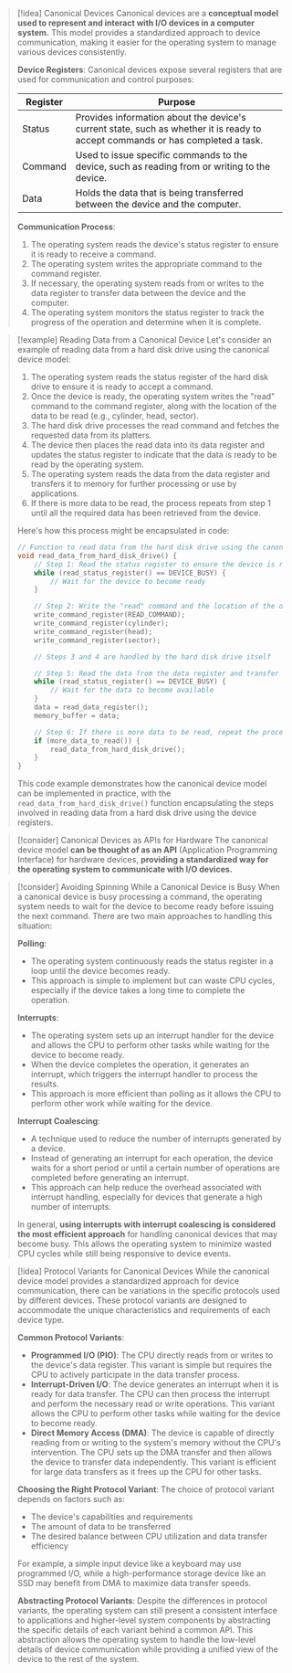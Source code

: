 
> [!idea] Canonical Devices
> Canonical devices are a **conceptual model used to represent and interact with I/O devices in a computer system.** This model provides a standardized approach to device communication, making it easier for the operating system to manage various devices consistently.
>
> **Device Registers**:
> Canonical devices expose several registers that are used for communication and control purposes:
>
> | Register | Purpose |
> |----------|---------|
> | Status   | Provides information about the device's current state, such as whether it is ready to accept commands or has completed a task. |
> | Command  | Used to issue specific commands to the device, such as reading from or writing to the device. |
> | Data     | Holds the data that is being transferred between the device and the computer. |
>
> **Communication Process**:
> 1. The operating system reads the device's status register to ensure it is ready to receive a command.
> 2. The operating system writes the appropriate command to the command register.
> 3. If necessary, the operating system reads from or writes to the data register to transfer data between the device and the computer.
> 4. The operating system monitors the status register to track the progress of the operation and determine when it is complete.

> [!example] Reading Data from a Canonical Device
> Let's consider an example of reading data from a hard disk drive using the canonical device model:
>
> 1. The operating system reads the status register of the hard disk drive to ensure it is ready to accept a command.
> 2. Once the device is ready, the operating system writes the "read" command to the command register, along with the location of the data to be read (e.g., cylinder, head, sector).
> 3. The hard disk drive processes the read command and fetches the requested data from its platters.
> 4. The device then places the read data into its data register and updates the status register to indicate that the data is ready to be read by the operating system.
> 5. The operating system reads the data from the data register and transfers it to memory for further processing or use by applications.
> 6. If there is more data to be read, the process repeats from step 1 until all the required data has been retrieved from the device.
>
> Here's how this process might be encapsulated in code:
>
> ```c
> // Function to read data from the hard disk drive using the canonical device model
> void read_data_from_hard_disk_drive() {
>     // Step 1: Read the status register to ensure the device is ready
>     while (read_status_register() == DEVICE_BUSY) {
>         // Wait for the device to become ready
>     }
>
>     // Step 2: Write the "read" command and the location of the data to the command register
>     write_command_register(READ_COMMAND);
>     write_command_register(cylinder);
>     write_command_register(head);
>     write_command_register(sector);
>
>     // Steps 3 and 4 are handled by the hard disk drive itself
>
>     // Step 5: Read the data from the data register and transfer it to memory
>     while (read_status_register() == DEVICE_BUSY) {
>         // Wait for the data to become available
>     }
>     data = read_data_register();
>     memory_buffer = data;
>
>     // Step 6: If there is more data to be read, repeat the process from step 1
>     if (more_data_to_read()) {
>         read_data_from_hard_disk_drive();
>     }
> }
> ```
>
> This code example demonstrates how the canonical device model can be implemented in practice, with the `read_data_from_hard_disk_drive()` function encapsulating the steps involved in reading data from a hard disk drive using the device registers.

> [!consider] Canonical Devices as APIs for Hardware
> The canonical device model **can be thought of as an API** (Application Programming Interface) for hardware devices, **providing a standardized way for the operating system to communicate with I/O devices.**

> [!consider] Avoiding Spinning While a Canonical Device is Busy
> When a canonical device is busy processing a command, the operating system needs to wait for the device to become ready before issuing the next command. There are two main approaches to handling this situation:
>
> **Polling**:
> - The operating system continuously reads the status register in a loop until the device becomes ready.
> - This approach is simple to implement but can waste CPU cycles, especially if the device takes a long time to complete the operation.
>
> **Interrupts**:
> - The operating system sets up an interrupt handler for the device and allows the CPU to perform other tasks while waiting for the device to become ready.
> - When the device completes the operation, it generates an interrupt, which triggers the interrupt handler to process the results.
> - This approach is more efficient than polling as it allows the CPU to perform other work while waiting for the device.
>
> **Interrupt Coalescing**:
> - A technique used to reduce the number of interrupts generated by a device.
> - Instead of generating an interrupt for each operation, the device waits for a short period or until a certain number of operations are completed before generating an interrupt.
> - This approach can help reduce the overhead associated with interrupt handling, especially for devices that generate a high number of interrupts.
>
> In general, **using interrupts with interrupt coalescing is considered the most efficient approach** for handling canonical devices that may become busy. This allows the operating system to minimize wasted CPU cycles while still being responsive to device events.

> [!idea] Protocol Variants for Canonical Devices
> While the canonical device model provides a standardized approach for device communication, there can be variations in the specific protocols used by different devices. These protocol variants are designed to accommodate the unique characteristics and requirements of each device type.
>
> **Common Protocol Variants**:
> - **Programmed I/O (PIO)**: The CPU directly reads from or writes to the device's data register. This variant is simple but requires the CPU to actively participate in the data transfer process.
> - **Interrupt-Driven I/O**: The device generates an interrupt when it is ready for data transfer. The CPU can then process the interrupt and perform the necessary read or write operations. This variant allows the CPU to perform other tasks while waiting for the device to become ready.
> - **Direct Memory Access (DMA)**: The device is capable of directly reading from or writing to the system's memory without the CPU's intervention. The CPU sets up the DMA transfer and then allows the device to transfer data independently. This variant is efficient for large data transfers as it frees up the CPU for other tasks.
>
> **Choosing the Right Protocol Variant**:
> The choice of protocol variant depends on factors such as:
> - The device's capabilities and requirements
> - The amount of data to be transferred
> - The desired balance between CPU utilization and data transfer efficiency
>
> For example, a simple input device like a keyboard may use programmed I/O, while a high-performance storage device like an SSD may benefit from DMA to maximize data transfer speeds.
>
> **Abstracting Protocol Variants**:
> Despite the differences in protocol variants, the operating system can still present a consistent interface to applications and higher-level system components by abstracting the specific details of each variant behind a common API. This abstraction allows the operating system to handle the low-level details of device communication while providing a unified view of the device to the rest of the system.

